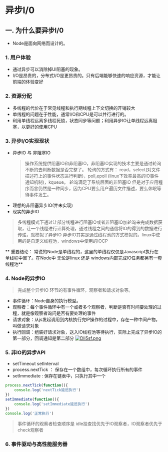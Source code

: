 <!--
 * @Author: your name
 * @Date: 2020-12-01 19:13:27
 * @LastEditTime: 2021-01-18 11:49:26
 * @LastEditors: Please set LastEditors
 * @Description: In User Settings Edit
 * @FilePath: \myvuepress\docs\readbook\2-深入浅出NodeJS\4.异步io.md
-->
# 异步I/0

## 一. 为什么要异步I/0
- Node是面向网络而设计的。
### 1. 用户体验
- 通过异步可以消除掉UI阻塞的现象。
- I/O是昂贵的，分布式I/O是更昂贵的。只有后端能够快速的响应资源，才能让前端的体验变好
### 2. 资源分配
- 多线程的代价在于常见线程和执行期线程上下文切换的开销较大
- 单线程的问题在于性能，通常I/O和CPU是可以并行进行的。
- 利用单线程远离多线程死锁，状态同步等问题；利用异步IO让单线程远离阻塞，以更好的使用CPU

### 3. 异步I/O实现现状
- 异步IO 与 非阻塞IO
  > 操作系统提供阻塞IO和非阻塞IO，非阻塞IO实现的技术主要是通过轮询不断的去判断数据是否完整了。
  轮询的方式有： read，select(对文件描述符上的事件状态进行判断)，poll,epoll (linux下效率最高的IO事件通知机制)，kqueue。
  轮询满足了系统层面的非阻塞IO 但是对于应用程序而言仍然是一种同步，因为CPU要么用户遍历文件描述，要么休眠等待事件发生。
- 理想的非阻塞异步IO(并未实现)
- 现实的异步IO
> 多线程模式下通过让部分线程进行阻塞IO或者非阻塞IO加轮询来完成数据获取，让一个线程进行计算处理，通过线程之间的通信将IO的得到的数据进行传递，就模拟了异步IO
> 异步IO其实是通过线程池的方式模拟的。linux中使用的是自定义线程池，windows中使用的IOCP

** 重要结论： 常说的Node是单线程的，这里的单线程仅仅是Javascript执行在单线程中罢了。在Node中 无论是linux 还是 windows内部完成IO任务都另有一套线程池**

### 4. Node的异步IO
> 完成整个异步IO 环节的有事件循环，观察者和请求对象等。
- 事件循环：Node自身的执行模型。
- 观察者：每个事件循环中有一个或者多个观察者，判断是否有时间要处理的过程，就是像观察者询问是否有要处理的事件
- 请求对象：从js发起调用到内核执行完IP操作的过程中，存在一种中间产物，叫做请求对象
- 执行回调：组装好请求对象，送入IO线程池等待执行，实际上完成了异步IO的第一部分，回调通知是第二部分
[![DIi5sf.png](https://s3.ax1x.com/2020/12/02/DIi5sf.png)](https://imgchr.com/i/DIi5sf)

### 5. 非IO的异步API
- setTimeout setInterval
- process.nextTick ： 保存在一个数组中，每次循环执行所有的事件
- setImmediate : 保存在链表中，只执行其中一个
```js
process.nextTick(function(){
    console.log('nextTick延迟执行')
})
setImmediate(function(){
    console.log('setImmediate延迟执行')
})
console.log('正常执行')
```
> 事件循环的观察者检查顺序是 idle挂查找优先于IO观察者，IO观察者优先于check观察者

### 6. 事件驱动与高性能服务器 